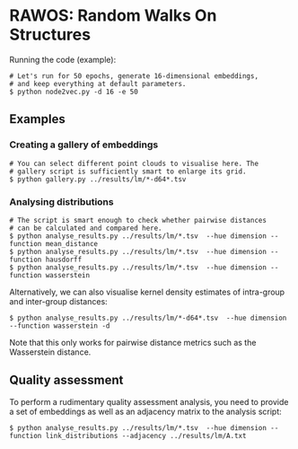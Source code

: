 # RAWOS: Random Walks On Structures

Running the code (example):

    # Let's run for 50 epochs, generate 16-dimensional embeddings,
    # and keep everything at default parameters.
    $ python node2vec.py -d 16 -e 50

## Examples

### Creating a gallery of embeddings

    # You can select different point clouds to visualise here. The
    # gallery script is sufficiently smart to enlarge its grid.
    $ python gallery.py ../results/lm/*-d64*.tsv

### Analysing distributions

    # The script is smart enough to check whether pairwise distances
    # can be calculated and compared here.
    $ python analyse_results.py ../results/lm/*.tsv  --hue dimension --function mean_distance
    $ python analyse_results.py ../results/lm/*.tsv  --hue dimension --function hausdorff
    $ python analyse_results.py ../results/lm/*.tsv  --hue dimension --function wasserstein

Alternatively, we can also visualise kernel density estimates of
intra-group and inter-group distances:

    $ python analyse_results.py ../results/lm/*-d64*.tsv  --hue dimension --function wasserstein -d

Note that this only works for pairwise distance metrics such as the
Wasserstein distance.

## Quality assessment

To perform a rudimentary quality assessment analysis, you need to
provide a set of embeddings as well as an adjacency matrix to the
analysis script:

    $ python analyse_results.py ../results/lm/*.tsv  --hue dimension --function link_distributions --adjacency ../results/lm/A.txt
